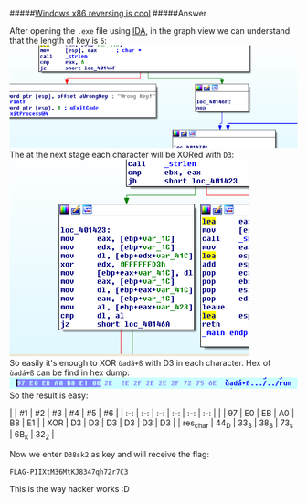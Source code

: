 #####[Windows x86 reversing is cool](http://ringzer0team.com/challenges/28)
#####Answer

After opening the `.exe` file using [IDA](https://www.hex-rays.com/products/ida/), in the graph view we can understand that the length of key is `6`:  
![len](len.png)  
The at the next stage each character will be XORed with `D3`:  
![xor](xor.png)  
So easily it's enough to XOR `ùadá+ß` with D3 in each character. Hex of `ùadá+ß` can be find in hex dump:  
![hex](hex.png)  
So the result is easy:  


| | #1 | #2 | #3 | #4 | #5 | #6 |
| :-: | :-: | :-: | :-: | :-: | :-: |
| | 97 | E0 | EB | A0 | B8 | E1 |
| XOR | D3 | D3 | D3 | D3 | D3 | D3 |
| res<sub>char</sub> | 44<sub>D</sub> | 33<sub>3</sub> | 38<sub>8</sub> | 73<sub>s</sub> | 6B<sub>k</sub> | 32<sub>2</sub> |


Now we enter `D38sk2` as key and will receive the flag:  
```
FLAG-PIIXtM36MtKJ8347qh72r7C3
```

This is the way hacker works :D
